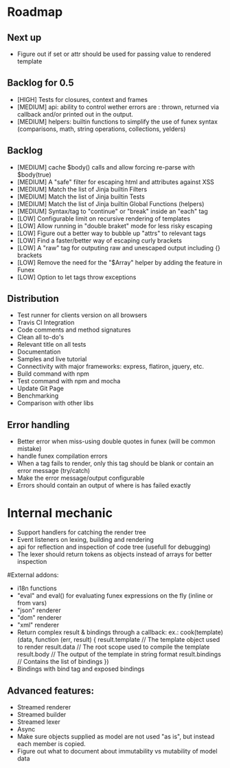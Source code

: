 # Roadmap

## Next up

- Figure out if set or attr should be used for passing value to rendered template

## Backlog for 0.5
- [HIGH] Tests for closures, context and frames
- [MEDIUM] api: ability to control wether errors are : thrown, returned via callback and/or printed out in the output.
- [MEDIUM] helpers: builtin functions to simplify the use of funex syntax (comparisons, math, string operations, collections, yelders)

## Backlog
- [MEDIUM] cache $body() calls and allow forcing re-parse with $body(true)
- [MEDIUM] A "safe" filter for escaping html and attributes against XSS
- [MEDIUM] Match the list of Jinja builtin Filters
- [MEDIUM] Match the list of Jinja builtin Tests
- [MEDIUM] Match the list of Jinja builtin Global Functions (helpers)
- [MEDIUM] Syntax/tag to "continue" or "break" inside an "each" tag
- [LOW] Configurable limit on recursive rendering of templates
- [LOW] Allow running in "double braket" mode for less risky escaping
- [LOW] Figure out a better way to bubble up "attrs" to relevant tags
- [LOW] Find a faster/better way of escaping curly brackets
- [LOW] A "raw" tag for outputing raw and unescaped output including {} brackets
- [LOW] Remove the need for the "$Array" helper by adding the feature in Funex
- [LOW] Option to let tags throw exceptions

## Distribution
- Test runner for clients version on all browsers
- Travis CI Integration
- Code comments and method signatures
- Clean all to-do's
- Relevant title on all tests
- Documentation
- Samples and live tutorial
- Connectivity with major frameworks: express, flatiron, jquery, etc.
- Build command with npm
- Test command with npm and mocha
- Update Git Page
- Benchmarking
- Comparison with other libs

## Error handling

- Better error when miss-using double quotes in funex (will be common mistake)
- handle funex compilation errors
- When a tag fails to render, only this tag should be blank or contain an error message (try/catch)
- Make the error message/output configurable
- Errors should contain an output of where is has failed exactly

# Internal mechanic

- Support handlers for catching the render tree
- Event listeners on lexing, building and rendering
- api for reflection and inspection of code tree (usefull for debugging)
- The lexer should return tokens as objects instead of arrays for better inspection

#External addons:
- i18n functions
- "eval" and eval() for evaluating funex expressions on the fly (inline or from vars)
- "json" renderer
- "dom" renderer
- "xml" renderer
- Return complex result & bindings through a callback:
	ex.:
	cook(template)(data, function (err, result) {
		result.template // The template object used to render
		result.data // The root scope used to compile the template
		result.body // The output of the template in string format
		result.bindings // Contains the list of bindings
	})
- Bindings with bind tag and exposed bindings

## Advanced features:

- Streamed renderer
- Streamed builder
- Streamed lexer
- Async
- Make sure objects supplied as model are not used "as is", but instead each member is copied.
- Figure out what to document about immutability vs mutability of model data

